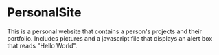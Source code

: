# PersonalSite
This is a personal website that contains a person's projects and their portfolio. Includes pictures 
and a javascript file that displays an alert box that reads "Hello World".
